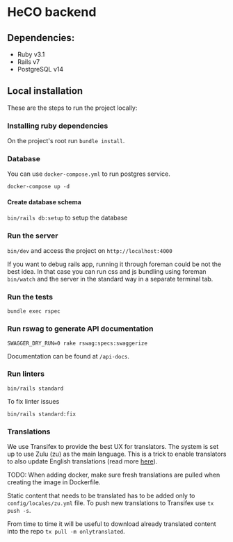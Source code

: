 # HeCO backend

## Dependencies:

- Ruby v3.1
- Rails v7
- PostgreSQL v14

## Local installation

These are the steps to run the project locally:

### Installing ruby dependencies

On the project's root run `bundle install`.

### Database

You can use `docker-compose.yml` to run postgres service.

`docker-compose up -d`

#### Create database schema

`bin/rails db:setup` to setup the database

### Run the server

`bin/dev` and access the project on `http://localhost:4000`

If you want to debug rails app, running it through foreman could be not the best idea. In that case you can run css and js bundling
using foreman `bin/watch` and the server in the standard way in a separate terminal tab.

### Run the tests

`bundle exec rspec`

### Run rswag to generate API documentation

`SWAGGER_DRY_RUN=0 rake rswag:specs:swaggerize`

Documentation can be found at `/api-docs`.

### Run linters

`bin/rails standard`

To fix linter issues

`bin/rails standard:fix`

### Translations

We use Transifex to provide the best UX for translators. The system is set up to use Zulu (zu) as the main language. This is a trick to enable translators to also update English translations (read more [here](https://github.com/Vizzuality/heco-invest/tree/develop/frontend#translations)).

TODO: When adding docker, make sure fresh translations are pulled when creating the image in Dockerfile.

Static content that needs to be translated has to be added only to `config/locales/zu.yml` file. To push new translations to Transifex use `tx push -s`.

From time to time it will be useful to download already translated content into the repo `tx pull -m onlytranslated`.
